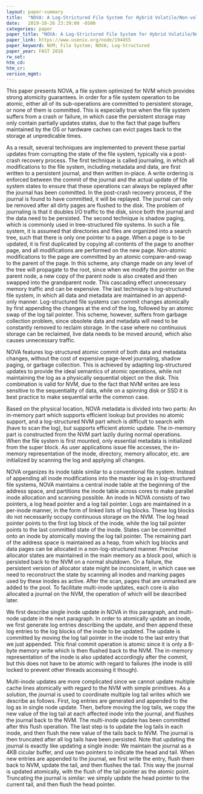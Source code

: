 ```yaml
---
layout: paper-summary
title:  "NOVA: A Log-Strictured File System for Hybrid Volatile/Non-volatile Main Memories"
date:   2019-10-26 23:39:00 -0500
categories: paper
paper_title: "NOVA: A Log-Strictured File System for Hybrid Volatile/Non-volatile Main Memories"
paper_link: https://www.usenix.org/node/194455
paper_keyword: NVM; File System; NOVA; Log-Structured
paper_year: FAST 2016
rw_set: 
htm_cd: 
htm_cr: 
version_mgmt: 
---
```


This paper presents NOVA, a file system optimized for NVM which provides strong atomicity guarantees. In order for a 
file system operation to be atomic, either all of its sub-operations are committed to persistent storage, or none of them is
committed. This is especially true when the file system suffers from a crash or failure, in which case the persistent
storage may only contain partially updates states, due to the fact that page buffers maintained by the OS or hardware 
caches can evict pages back to the storage at unpredicable times.

As a result, several techniques are implemented to prevent these partial updates from corrupting the state of the file 
system, typically via a post-crash recovery process. The first technique is called journaling, in which all modifications
to the file system, including metadata and data, are first written to a persistent journal, and then written in-place.
A write ordering is enforced between the commit of the journal and the actual update of file system states to ensure 
that these operations can always be replayed after the journal has been committed. In the post-crash recovery process, 
if the journal is found to have committed, it will be replayed. The journal can only be removed after all dirty
pages are flushed to the disk. The problem of journaling is that it doubles I/O traffic to the disk, since both the journal
and the data need to be persisted. The second technique is shadow paging, which is commonly used in tree-structured file
systems. In such a file system, it is assumed that directories and files are organized into a search tree, such that there
is only one pointer to a page. When a page is to be updated, it is first duplicated by copying all contents of the 
page to another page, and all modifications are performed on the new page. Non-atomic modifications to the page are
committed by an atomic compare-and-swap to the parent of the page. In this scheme, any change made on any level
of the tree will propagate to the root, since when we modify the pointer on the parent node, a new copy of the parent
node is also created and then swapped into the grandparent node. This cascading effect unnecessary memory traffic and 
can be expensive. The last technique is log-structured file system, in which all data and metadata are maintained in
an append-only manner. Log-structured file systems can commit changes atomically by first appending the changes at the 
end of the log, followed by an atomic swap of the log tail pointer. This scheme, however, suffers from garbage collection
problem, since obsolete data and metadata will need to be constantly removed to reclaim storage. In the case where 
no continuous storage can be reclaimed, live data needs to be moved around, which also causes unnecessary traffic.

NOVA features log-structured atomic commit of both data and metadata changes, without the cost of expensive page-level 
journaling, shadow paging, or garbage collection. This is achieved by adapting log-structured updates to provide the ideal 
semantics of atomic operations, while not maintaining the log as a physically sequential object on the disk. This
combination is valid for NVM, due to the fact that NVM writes are less sensitive to the sequentiality of data, while
on a spinning disk or SSD it is best practice to make sequential write the common case. 

Based on the physical location, NOVA metadata is divided into two parts: An in-memory part which supports efficient 
lookup but provides no atomic support, and a log-structured NVM part which is difficult to search with (have to scan 
the log), but supports efficient atomic update. The in-memory part is constructed from the NVM part lazily during normal
operations. When the file system is first mounted, only essential metadata is initialized from the super block. As 
user applications issue file accesses, the in-memory representation of the inode, directory, memory allocator, etc. are 
initialized by scanning the log and applying all changes.

NOVA organizes its inode table similar to a conventional file system. Instead of appending all inode modifications into
the master log as in log-structured file systems, NOVA maintains a central inode table at the beginning of the address
space, and partitions the inode table across cores to make parallel inode allocation and scanning possible. An inode in
NOVA consists of two pointers, a log head pointer and a log tail pointer. Logs are maintained in a per-inode manner, in
the form of linked lists of log blocks. These log blocks do not necessarily occupy continuous storage on the NVM. The log 
head pointer points to the first log block of the inode, while the log tail pointer points to the last committed state of 
the inode. States can be committed onto an inode by atomically moving the log tail pointer. The remaining part of the 
address space is maintained as a heap, from which log blocks and data pages can be allocated in a non-log-structured manner. 
Precise allocator states are maintained in the main memory as a block pool, which is persisted back to the NVM on a normal 
shutdown. On a failure, the persistent version of allocator state might be inconsistent, in which case we need to reconstruct 
the state by scanning all inodes and marking pages used by these inodes as active. After the scan, pages that are unmarked 
are added to the pool. To facilitate multi-inode updates, each core is also allocated a journal on the NVM, the operation
of which will be described later.

We first describe single inode update in NOVA in this paragraph, and multi-node update in the next paragraph. In order
to atomically update an inode, we first generate log entries describing the update, and then append these log entries to 
the log blocks of the inode to be updated. The update is committed by moving the log tail pointer in the inode to the last
entry that we just appended. This final commit operation is atomic since it is only a 8-byte memory write which is then
flushed back to the NVM. The in-memory representation of the inode is also updated accordingly after the commit, but
this does not have to be atomic with regard to failures (the inode is still locked to prevent other threads accessing it 
though).

Multi-inode updates are more complicated since we cannot update multiple cache lines atomically with regard to the NVM
with simple primitives. As a solution, the journal is used to coordinate multiple log tail writes which we describe 
as follows. First, log entries are generated and appended to the log as in single node update. Then, before moving the 
log tails, we copy the new value of the log tail at each affected inode into the journal, and flushes the journal
back to the NVM. The multi-inode update has been committed after this flush operation. The last step is to update the 
log tails in each inode, and then flush the new value of the tails back to NVM. The journal is then truncated after all
log tails have been persisted. Note that updating the journal is exactly like updating a single inode: We maintain the 
journal as a 4KB cicular buffer, and use two pointers to indicate the head and tail. When new entries are appended to the 
journal, we first write the entry, flush them back to NVM, update the tail, and then flushes the tail. This way the journal 
is updated atomically, with the flush of the tail pointer as the atomic point. Truncating the journal is similar: we simply 
update the head pointer to the current tail, and then flush the head pointer.